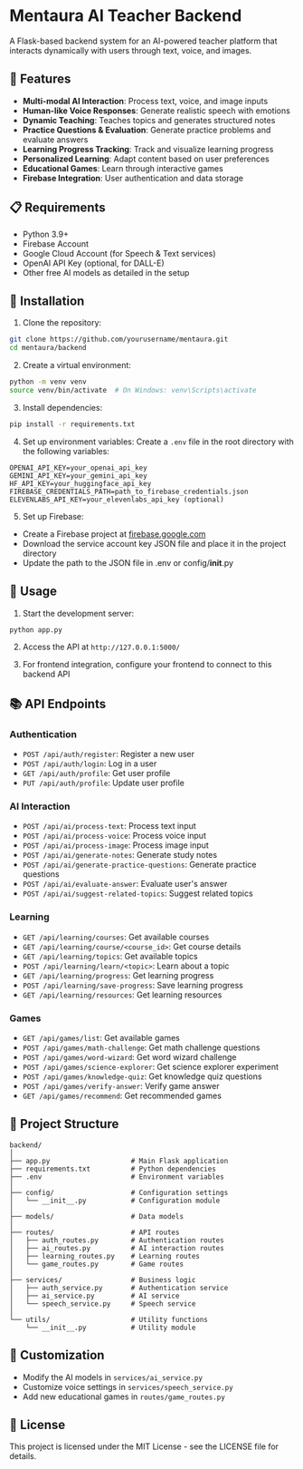 # Mentaura AI Teacher Backend

A Flask-based backend system for an AI-powered teacher platform that interacts dynamically with users through text, voice, and images.

## 🚀 Features

- **Multi-modal AI Interaction**: Process text, voice, and image inputs
- **Human-like Voice Responses**: Generate realistic speech with emotions
- **Dynamic Teaching**: Teaches topics and generates structured notes
- **Practice Questions & Evaluation**: Generate practice problems and evaluate answers
- **Learning Progress Tracking**: Track and visualize learning progress
- **Personalized Learning**: Adapt content based on user preferences
- **Educational Games**: Learn through interactive games
- **Firebase Integration**: User authentication and data storage

## 📋 Requirements

- Python 3.9+
- Firebase Account
- Google Cloud Account (for Speech & Text services)
- OpenAI API Key (optional, for DALL-E)
- Other free AI models as detailed in the setup

## 🔧 Installation

1. Clone the repository:
```bash
git clone https://github.com/yourusername/mentaura.git
cd mentaura/backend
```

2. Create a virtual environment:
```bash
python -m venv venv
source venv/bin/activate  # On Windows: venv\Scripts\activate
```

3. Install dependencies:
```bash
pip install -r requirements.txt
```

4. Set up environment variables:
Create a `.env` file in the root directory with the following variables:
```
OPENAI_API_KEY=your_openai_api_key
GEMINI_API_KEY=your_gemini_api_key
HF_API_KEY=your_huggingface_api_key
FIREBASE_CREDENTIALS_PATH=path_to_firebase_credentials.json
ELEVENLABS_API_KEY=your_elevenlabs_api_key (optional)
```

5. Set up Firebase:
- Create a Firebase project at [firebase.google.com](https://firebase.google.com)
- Download the service account key JSON file and place it in the project directory
- Update the path to the JSON file in .env or config/__init__.py

## 🚀 Usage

1. Start the development server:
```bash
python app.py
```

2. Access the API at `http://127.0.0.1:5000/`

3. For frontend integration, configure your frontend to connect to this backend API

## 📚 API Endpoints

### Authentication
- `POST /api/auth/register`: Register a new user
- `POST /api/auth/login`: Log in a user
- `GET /api/auth/profile`: Get user profile
- `PUT /api/auth/profile`: Update user profile

### AI Interaction
- `POST /api/ai/process-text`: Process text input
- `POST /api/ai/process-voice`: Process voice input
- `POST /api/ai/process-image`: Process image input
- `POST /api/ai/generate-notes`: Generate study notes
- `POST /api/ai/generate-practice-questions`: Generate practice questions
- `POST /api/ai/evaluate-answer`: Evaluate user's answer
- `POST /api/ai/suggest-related-topics`: Suggest related topics

### Learning
- `GET /api/learning/courses`: Get available courses
- `GET /api/learning/course/<course_id>`: Get course details
- `GET /api/learning/topics`: Get available topics
- `POST /api/learning/learn/<topic>`: Learn about a topic
- `GET /api/learning/progress`: Get learning progress
- `POST /api/learning/save-progress`: Save learning progress
- `GET /api/learning/resources`: Get learning resources

### Games
- `GET /api/games/list`: Get available games
- `POST /api/games/math-challenge`: Get math challenge questions
- `POST /api/games/word-wizard`: Get word wizard challenge
- `POST /api/games/science-explorer`: Get science explorer experiment
- `POST /api/games/knowledge-quiz`: Get knowledge quiz questions
- `POST /api/games/verify-answer`: Verify game answer
- `GET /api/games/recommend`: Get recommended games

## 📝 Project Structure

```
backend/
│
├── app.py                    # Main Flask application
├── requirements.txt          # Python dependencies
├── .env                      # Environment variables
│
├── config/                   # Configuration settings
│   └── __init__.py           # Configuration module
│
├── models/                   # Data models
│
├── routes/                   # API routes
│   ├── auth_routes.py        # Authentication routes
│   ├── ai_routes.py          # AI interaction routes
│   ├── learning_routes.py    # Learning routes
│   └── game_routes.py        # Game routes
│
├── services/                 # Business logic
│   ├── auth_service.py       # Authentication service
│   ├── ai_service.py         # AI service
│   └── speech_service.py     # Speech service
│
└── utils/                    # Utility functions
    └── __init__.py           # Utility module
```

## 🔧 Customization

- Modify the AI models in `services/ai_service.py`
- Customize voice settings in `services/speech_service.py`
- Add new educational games in `routes/game_routes.py`

## 📄 License

This project is licensed under the MIT License - see the LICENSE file for details. 